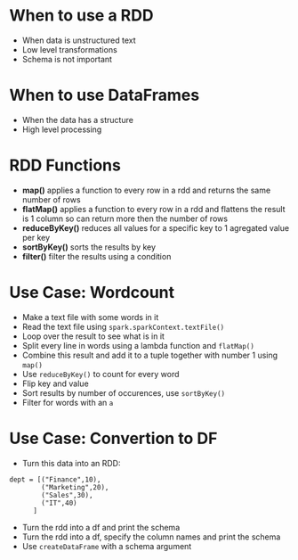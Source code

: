 # When to use a RDD

- When data is unstructured text
- Low level transformations
- Schema is not important

# When to use DataFrames

- When the data has a structure
- High level processing

# RDD Functions

- **map()** applies a function to every row in a rdd and returns the same number of rows
- **flatMap()** applies a function to every row in a rdd and flattens the result is 1 column so can return more then the number of rows
- **reduceByKey()** reduces all values for a specific key to 1 agregated value per key
- **sortByKey()** sorts the results by key
- **filter()** filter the results using a condition

# Use Case: Wordcount

- Make a text file with some words in it
- Read the text file using `spark.sparkContext.textFile()`
- Loop over the result to see what is in it
- Split every line in words using a lambda function and `flatMap()`
- Combine this result and add it to a tuple together with number 1 using `map()`
- Use `reduceByKey()` to count for every word
- Flip key and value
- Sort results by number of occurences, use `sortByKey()`
- Filter for words with an `a`

# Use Case: Convertion to DF

- Turn this data into an RDD:

```
dept = [("Finance",10), 
        ("Marketing",20), 
        ("Sales",30), 
        ("IT",40) 
      ]
```

- Turn the rdd into a df and print the schema
- Turn the rdd into a df, specify the column names and print the schema
- Use `createDataFrame` with a schema argument